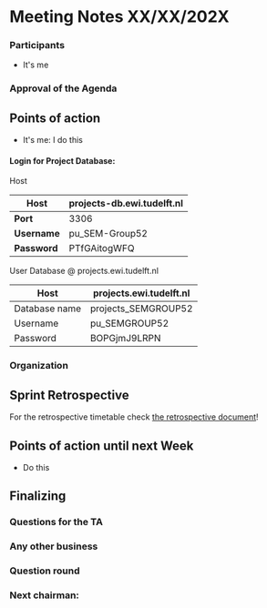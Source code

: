 # Meeting Notes XX/XX/202X

### Participants
* It's me

### Approval of the Agenda

## Points of action
* It's me: I do this

#### Login for Project Database:
Host

| **Host**     | projects-db.ewi.tudelft.nl |
| ------------ | -------------------------- |
| **Port**     | 3306                       |
| **Username** | pu\_SEM-Group52            |
| **Password** | PTfGAitogWFQ               |

User Database @ projects.ewi.tudelft.nl

| **Host**     | projects.ewi.tudelft.nl |
| ------------ | -------------------------- |
| Database name | projects\_SEMGROUP52 |
| Username      | pu\_SEMGROUP52 |
| Password      | BOPGjmJ9LRPN |

### Organization

## Sprint Retrospective
For the retrospective timetable check [the retrospective document](../retrospectives/202ymmdd-sprint-retrospective.md)!

## Points of action until next Week
* Do this

## Finalizing

### Questions for the TA

### Any other business

### Question round

### Next chairman: 
